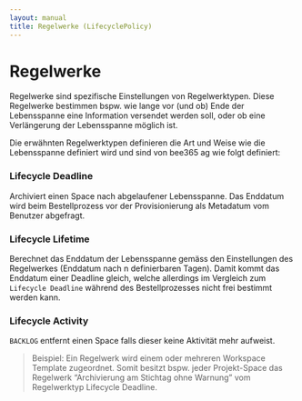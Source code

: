 ```yaml
---
layout: manual
title: Regelwerke (LifecyclePolicy)
---
```

# Regelwerke
Regelwerke sind spezifische Einstellungen von Regelwerktypen. Diese Regelwerke bestimmen bspw. wie lange vor (und ob) Ende der Lebensspanne eine Information versendet werden soll, oder ob eine Verlängerung der Lebensspanne möglich ist.

Die erwähnten Regelwerktypen definieren die Art und Weise wie die Lebensspanne definiert wird und sind von bee365 ag wie folgt definiert: 

### Lifecycle Deadline 
Archiviert einen Space nach abgelaufener Lebensspanne. Das Enddatum wird beim Bestellprozess vor der Provisionierung als Metadatum vom Benutzer abgefragt.

### Lifecycle Lifetime 
Berechnet das Enddatum der Lebensspanne gemäss den Einstellungen des Regelwerkes (Enddatum nach n definierbaren Tagen). Damit kommt das Enddatum einer Deadline gleich, welche allerdings im Vergleich zum `Lifecycle Deadline` während des Bestellprozesses nicht frei bestimmt werden kann.

### Lifecycle Activity 
`BACKLOG`
 entfernt einen Space falls dieser keine Aktivität mehr aufweist.

>Beispiel: Ein Regelwerk wird einem oder mehreren Workspace Template zugeordnet. Somit besitzt bspw. jeder Projekt-Space das Regelwerk “Archivierung am Stichtag ohne Warnung” vom Regelwerktyp Lifecycle Deadline.